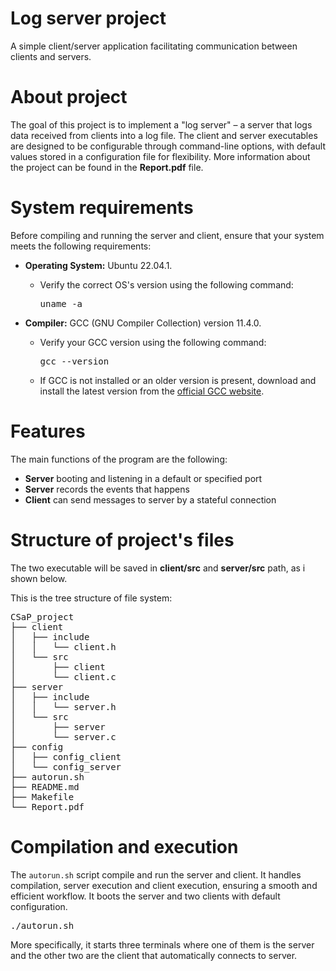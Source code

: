 # Log server project 
A simple client/server application facilitating communication between clients and servers.
# About project
The goal of this project is to implement a "log server" – a server that logs data received from clients into a log file. The client and server executables are designed to be configurable through command-line options, with default values stored in a configuration file for flexibility. More information about the project can be found in the **Report.pdf** file.

# System requirements

Before compiling and running the server and client, ensure that your system meets the following requirements:
- **Operating System:** Ubuntu 22.04.1.
  - Verify the correct OS's version using the following command:

  
    <pre>uname -a </pre> 
- **Compiler:** GCC (GNU Compiler Collection) version 11.4.0.
  - Verify your GCC version using the following command:


    <pre>gcc --version</pre>
  - If GCC is not installed or an older version is present, download and install the latest version from the [official GCC website](https://gcc.gnu.org/).
# Features
The main functions of the program are the following:
- **Server** booting and listening in a default or specified port
- **Server** records the events that happens
- **Client** can send messages to server by a stateful connection

# Structure of project's files
The two executable will be saved in **client/src** and **server/src** path, as i shown below.

This is the tree structure of file system:

<pre>CSaP_project
├── client
│   ├── include
│   │   └── client.h
│   └── src
│       ├── client
│       └── client.c
├── server
│   ├── include
│   │   └── server.h
│   └── src
│       ├── server
│       └── server.c
├── config
│   ├── config_client
│   └── config_server
├── autorun.sh
├── README.md
├── Makefile
└── Report.pdf</pre>

# Compilation and execution

The `autorun.sh` script compile and run the server and client. It handles compilation, server execution and client execution, ensuring a smooth and efficient workflow. It boots the server and two clients with default configuration. 

<pre>./autorun.sh</pre>

More specifically, it starts three terminals where one of them is the server and the other two are the client that automatically connects to server.
